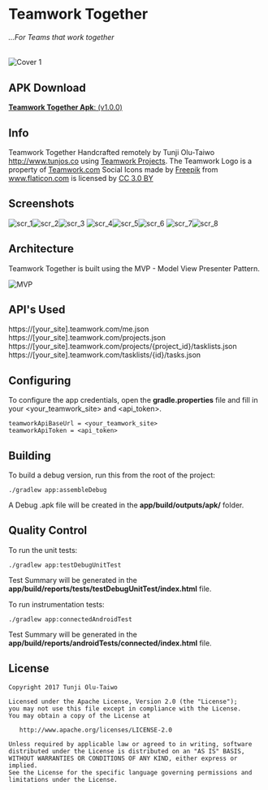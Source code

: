 Teamwork Together
=======
###### ...For Teams that work together

<img src="screenshots/cover_1.jpg" alt="Cover 1"/>

APK Download
--------
[**Teamwork Together Apk**: (v1.0.0)](apk/Teamwork_Together_1.0.0.apk)

Info
--------
Teamwork Together Handcrafted remotely by Tunji Olu-Taiwo http://www.tunjos.co using <a href="https://www.teamwork.com/project-management-software" title="Teamwork Projects">Teamwork Projects</a>.
The Teamwork Logo is a property of <a href="https://www.teamwork.com/" title="Teamwork">Teamwork.com</a>
Social Icons made by <a href="http://www.freepik.com" title="Freepik">Freepik</a> from <a href="http://www.flaticon.com" title="Flaticon">www.flaticon.com</a> is licensed by <a href="http://creativecommons.org/licenses/by/3.0/" title="Creative Commons BY 3.0" target="_blank">CC 3.0 BY</a>

Screenshots
----------

![scr_1]![scr_2]![scr_3]
![scr_4]![scr_5]![scr_6]
![scr_7]![scr_8]


Architecture
----------
Teamwork Together is built using the MVP - Model View Presenter Pattern.

<img src="images/mvp_android.png" alt="MVP"/>

API's Used
----------

https://[your_site].teamwork.com/me.json
https://[your_site].teamwork.com/projects.json
https://[your_site].teamwork.com/projects/{project_id}/tasklists.json
https://[your_site].teamwork.com/tasklists/{id}/tasks.json

Configuring
--------

To configure the app credentials, open the **gradle.properties** file and fill in your <your_teamwork_site> and <api_token>.

    teamworkApiBaseUrl = <your_teamwork_site>
    teamworkApiToken = <api_token>

Building
--------

To build a debug version, run this from the root of the project:

    ./gradlew app:assembleDebug
A Debug .apk file will be created in the **app/build/outputs/apk/** folder.

Quality Control
-------

To run the unit tests:

	./gradlew app:testDebugUnitTest
Test Summary will be generated in the **app/build/reports/tests/testDebugUnitTest/index.html** file.

To run instrumentation tests:

	./gradlew app:connectedAndroidTest
Test Summary will be generated in the **app/build/reports/androidTests/connected/index.html** file.

  License
--------

    Copyright 2017 Tunji Olu-Taiwo

    Licensed under the Apache License, Version 2.0 (the "License");
    you may not use this file except in compliance with the License.
    You may obtain a copy of the License at

       http://www.apache.org/licenses/LICENSE-2.0

    Unless required by applicable law or agreed to in writing, software
    distributed under the License is distributed on an "AS IS" BASIS,
    WITHOUT WARRANTIES OR CONDITIONS OF ANY KIND, either express or implied.
    See the License for the specific language governing permissions and
    limitations under the License.

[scr_1]: screenshots/scr_nav.png
[scr_2]: screenshots/scr_projects.png
[scr_3]: screenshots/scr_tasklists.png
[scr_4]: screenshots/scr_products.png
[scr_5]: screenshots/scr_happiness.png
[scr_6]: screenshots/scr_team.png
[scr_7]: screenshots/scr_contact.png
[scr_8]: screenshots/scr_uptime.png
